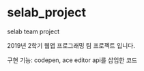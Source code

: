 # selab_project
selab team project


2019년 2학기 웹앱 프로그래밍 팀 프로젝트 입니다.

구현 기능: codepen, ace editor api를 삽입한 코드 
